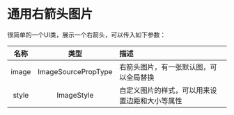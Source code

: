 # 通用右箭头图片

很简单的一个UI类，展示一个右箭头，可以传入如下参数：

| 名称 | 类型 | 描述 |
| :-: | :-: | :- |
| image | ImageSourcePropType | 右箭头图片，有一张默认图，可以全局替换 |
| style | ImageStyle | 自定义图片的样式，可以用来设置边距和大小等属性 |